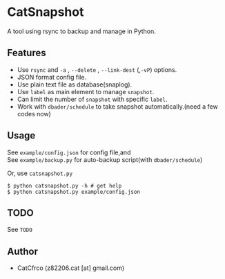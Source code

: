 # CatSnapshot
A tool using rsync to backup and manage in Python.

## Features
* Use `rsync` and  `-a` , `--delete` , `--link-dest` (,`-vP`) options.
* JSON format config file.
* Use plain text file as database(snaplog).
* Use `label` as main element to manage `snapshot`.
* Can limit the number of `snapshot` with specific `label`.
* Work with `dbader/schedule` to take snapshot automatically.(need a few codes now)

## Usage
See `example/config.json` for config file,and  
See `example/backup.py` for auto-backup script(with `dbader/schedule`)

Or, use `catsnapshot.py`

    $ python catsnapshot.py -h # get help
    $ python catsnapshot.py example/config.json


## TODO
See `TODO`

## Author
* CatCfrco (z82206.cat [at] gmail.com)
